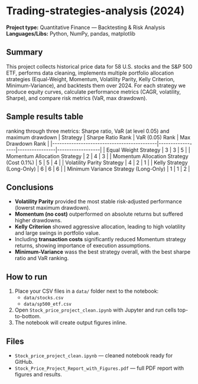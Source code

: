 # Trading-strategies-analysis (2024)
**Project type:** Quantitative Finance — Backtesting & Risk Analysis  
**Languages/Libs:** Python, NumPy, pandas, matplotlib

## Summary
This project collects historical price data for 58 U.S. stocks and the S&P 500 ETF, performs data cleaning, implements multiple portfolio allocation strategies (Equal-Weight, Momentum, Volatility Parity, Kelly Criterion, Minimum-Variance), and backtests them over 2024. For each strategy we produce equity curves, calculate performance metrics (CAGR, volatility, Sharpe), and compare risk metrics (VaR, max drawdown).

## Sample results table
ranking through three metrics: Sharpe ratio, VaR (at level 0.05) and maximum drawdown
| Strategy                                   | Sharpe Ratio Rank | VaR (0.05) Rank | Max Drawdown Rank |
|--------------------------------------------|------------------|----------------|------------------|
| Equal Weight Strategy                       | 3                | 3              | 5                |
| Momentum Allocation Strategy                | 2                | 4              | 3                |
| Momentum Allocation Strategy (Cost 0.1%)    | 5                | 5              | 4                |
| Volatility Parity Strategy                  | 4                | 2              | 1                |
| Kelly Strategy (Long-Only)                  | 6                | 6              | 6                |
| Minimum Variance Strategy (Long-Only)       | 1                | 1              | 2                |



## Conclusions
- **Volatility Parity** provided the most stable risk-adjusted performance (lowerst maximum drawdown).
- **Momentum (no cost)** outperformed on absolute returns but suffered higher drawdowns.
- **Kelly Criterion** showed aggressive allocation, leading to high volatility and large swings in portfolio value.
- Including **transaction costs** significantly reduced Momentum strategy returns, showing importance of execution assumptions.
- **Minimum-Variance** wass the best strategy overall, with the best sharpe ratio and VaR ranking.

## How to run
1. Place your CSV files in a `data/` folder next to the notebook:
   - `data/stocks.csv`
   - `data/sp500_etf.csv`
2. Open `Stock_price_project_clean.ipynb` with Jupyter and run cells top-to-bottom.
3. The notebook will create output figures inline.

## Files
- `Stock_price_project_clean.ipynb` — cleaned notebook ready for GitHub.
- `Stock_Price_Project_Report_with_Figures.pdf` — full PDF report with figures and results.
